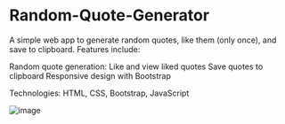 # Random-Quote-Generator

A simple web app to generate random quotes, like them (only once), and save to clipboard. Features include:

Random quote generation:
Like and view liked quotes
Save quotes to clipboard
Responsive design with Bootstrap

Technologies:
HTML, CSS, Bootstrap, JavaScript

![image](https://github.com/user-attachments/assets/fae4919e-0df4-4132-a497-5ef9e9851de7)
